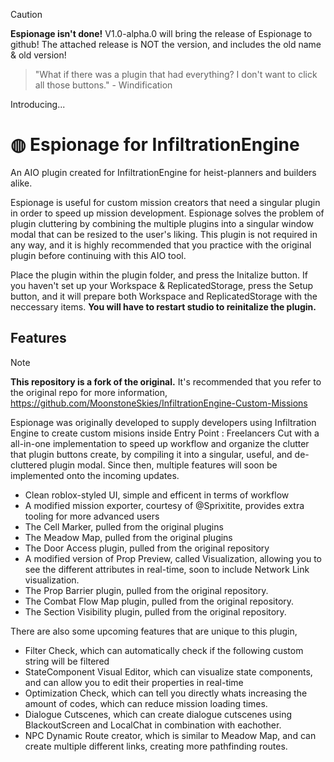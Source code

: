 > [!CAUTION]
> **Espionage isn't done!** V1.0-alpha.0 will bring the release of Espionage to github!
> The attached release is NOT the version, and includes the old name & old version!

> "What if there was a plugin that had everything?
> I don't want to click all those buttons." - Windification

Introducing...

# ◍ Espionage for InfiltrationEngine
An AIO plugin created for InfiltrationEngine for heist-planners and builders alike.

Espionage is useful for custom mission creators that need a singular plugin in order to speed up mission development. Espionage solves the problem of plugin cluttering by combining the multiple plugins into a singular window modal that can be resized to the user's liking. This plugin is not required in any way, and it is highly recommended that you practice with the original plugin before continuing with this AIO tool.

Place the plugin within the plugin folder, and press the Initalize button. If you haven't set up your Workspace & ReplicatedStorage, press the Setup button, and it will prepare both Workspace and ReplicatedStorage with the neccessary items. **You will have to restart studio to reinitalize the plugin.**

## Features

> [!NOTE]
> **This repository is a fork of the original.** It's recommended that you refer to the original repo for more information, https://github.com/MoonstoneSkies/InfiltrationEngine-Custom-Missions

Espionage was originally developed to supply developers using Infiltration Engine to create custom misions inside Entry Point : Freelancers Cut with a all-in-one implementation to speed up workflow and organize the clutter that plugin buttons create, by compiling it into a singular, useful, and de-cluttered plugin modal. Since then, multiple features will soon be implemented onto the incoming updates.

* Clean roblox-styled UI, simple and efficent in terms of workflow
* A modified mission exporter, courtesy of @Sprixitite, provides extra tooling for more advanced users
* The Cell Marker, pulled from the original plugins
* The Meadow Map, pulled from the original plugins
* The Door Access plugin, pulled from the original repository
* A modified version of Prop Preview, called Visualization, allowing you to see the different attributes in real-time, soon to include Network Link visualization.
* The Prop Barrier plugin, pulled from the original repository.
* The Combat Flow Map plugin, pulled from the original repository.
* The Section Visibility plugin, pulled from the original repository.

There are also some upcoming features that are unique to this plugin,
* Filter Check, which can automatically check if the following custom string will be filtered
* StateComponent Visual Editor, which can visualize state components, and can allow you to edit their properties in real-time
* Optimization Check, which can tell you directly whats increasing the amount of codes, which can reduce mission loading times.
* Dialogue Cutscenes, which can create dialogue cutscenes using BlackoutScreen and LocalChat in combination with eachother.
* NPC Dynamic Route creator, which is similar to Meadow Map, and can create multiple different links, creating more pathfinding routes.

